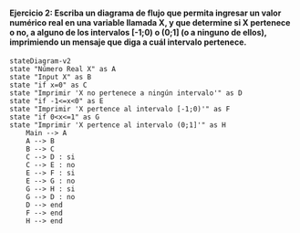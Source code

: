#### Ejercicio 2: Escriba un diagrama de flujo que permita ingresar un valor numérico real en una variable llamada X, y que determine si X pertenece o no, a alguno de los intervalos [-1;0) o (0;1] (o a ninguno de ellos), imprimiendo un mensaje que diga a cuál intervalo pertenece.

```mermaid
stateDiagram-v2
state "Número Real X" as A
state "Input X" as B
state "if x=0" as C
state "Imprimir 'X no pertenece a ningún intervalo'" as D
state "if -1<=x<0" as E
state "Imprimir 'X pertence al intervalo [-1;0)'" as F
state "if 0<x<=1" as G
state "Imprimir 'X pertence al intervalo (0;1]'" as H
    Main --> A
    A --> B
    B --> C
    C --> D : si
    C --> E : no
    E --> F : si
    E --> G : no
    G --> H : si
    G --> D : no
    D --> end
    F --> end
    H --> end
```
